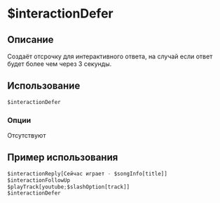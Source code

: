 # $interactionDefer

## Описание
Создаёт отсрочку для интерактивного ответа, на случай если ответ будет более чем через 3 секунды.

## Использование
```js
$interactionDefer
```

### Опции
Отсутствуют

## Пример использования
```js
$interactionReply[Сейчас играет - $songInfo[title]]
$interactionFollowUp
$playTrack[youtube;$slashOption[track]]
$interactionDefer
```
